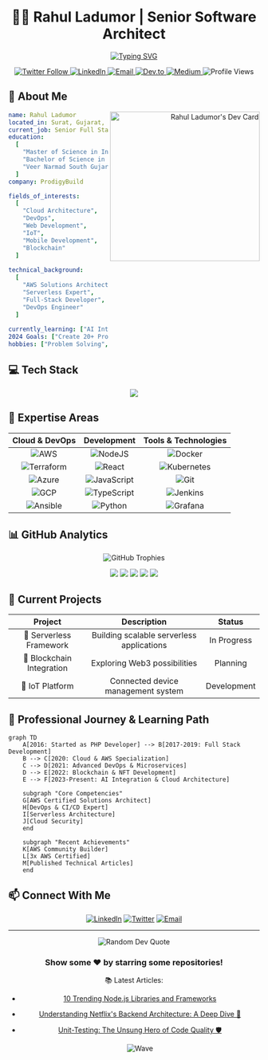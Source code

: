 # <div align="center">👨‍💻 Rahul Ladumor | Senior Software Architect</div>

<div align="center">
  
[![Typing SVG](https://readme-typing-svg.herokuapp.com?font=Fira+Code&pause=1000&color=3584e4&background=FF000000&center=true&vCenter=true&width=435&lines=AWS+Cloud+Architect;DevOps+Engineer;IoT+Developer;Serverless+Expert;Mobile+App+Developer)](https://git.io/typing-svg)

</div>

<div align="center">
    <a href="https://twitter.com/Rahul__ladumor">
        <img src="https://img.shields.io/badge/Twitter-%231DA1F2.svg?style=for-the-badge&logo=Twitter&logoColor=white" alt="Twitter Follow"/>
    </a>
    <a href="https://www.linkedin.com/in/rahulladumor/">
        <img src="https://img.shields.io/badge/LinkedIn-%230077B5.svg?style=for-the-badge&logo=linkedin&logoColor=white" alt="LinkedIn"/>
    </a>
    <a href="mailto:rahuldladumor@gmail.com">
        <img src="https://img.shields.io/badge/Email-Contact%20Me-red?style=for-the-badge&logo=gmail" alt="Email"/>
    </a>
    <a href="https://dev.to/rahulladumor">
        <img src="https://img.shields.io/badge/dev.to-0A0A0A?style=for-the-badge&logo=dev.to&logoColor=white" alt="Dev.to"/>
    </a>
    <a href="https://medium.com/@ladumorrahul">
        <img src="https://img.shields.io/badge/Medium-12100E?style=for-the-badge&logo=medium&logoColor=white" alt="Medium"/>
    </a>
    <img src="https://komarev.com/ghpvc/?username=rahulladumor&style=for-the-badge&color=brightgreen" alt="Profile Views"/>
</div>

## 💫 About Me

<div align="right">
  <a href="https://app.daily.dev/rahulladumor">
    <img src="https://api.daily.dev/devcards/8f09575812fb48abb742ad02bf4425af.png?r=4ho" width="300" alt="Rahul Ladumor's Dev Card" align="right"/>
  </a>
</div>

```yaml
name: Rahul Ladumor
located_in: Surat, Gujarat, India
current_job: Senior Full Stack & Cloud Developer
education:
  [
    "Master of Science in Information Technology (2018-2020)",
    "Bachelor of Science in Information Technology (2016-2018)",
    "Veer Narmad South Gujarat University"
  ]
company: ProdigyBuild

fields_of_interests:
  [
    "Cloud Architecture",
    "DevOps",
    "Web Development",
    "IoT",
    "Mobile Development",
    "Blockchain"
  ]
  
technical_background:
  [
    "AWS Solutions Architect",
    "Serverless Expert",
    "Full-Stack Developer",
    "DevOps Engineer"
  ]
  
currently_learning: ["AI Integration", "Cloud Security"]
2024 Goals: ["Create 20+ Projects", "Contribute to Open Source"]
hobbies: ["Problem Solving", "Technical Writing", "Research"]
```

## 💻 Tech Stack
<p align="center">
  <a href="https://skillicons.dev">
    <img src="https://skillicons.dev/icons?i=aws,gcp,azure,nodejs,python,go,java,react,vue,angular,docker,kubernetes,terraform,jenkins,gitlab,github,javascript,typescript,mongodb,mysql,postgres,redis,nginx,prometheus,grafana&perline=5" />
  </a>
</p>

## 🌟 Expertise Areas

<div align="center">

| Cloud & DevOps | Development | Tools & Technologies |
|:---:|:---:|:---:|
| ![AWS](https://img.shields.io/badge/AWS-%23FF9900.svg?style=for-the-badge&logo=amazon-aws&logoColor=white) | ![NodeJS](https://img.shields.io/badge/node.js-6DA55F?style=for-the-badge&logo=node.js&logoColor=white) | ![Docker](https://img.shields.io/badge/docker-%230db7ed.svg?style=for-the-badge&logo=docker&logoColor=white) |
| ![Terraform](https://img.shields.io/badge/terraform-%235835CC.svg?style=for-the-badge&logo=terraform&logoColor=white) | ![React](https://img.shields.io/badge/react-%2320232a.svg?style=for-the-badge&logo=react&logoColor=%2361DAFB) | ![Kubernetes](https://img.shields.io/badge/kubernetes-%23326ce5.svg?style=for-the-badge&logo=kubernetes&logoColor=white) |
| ![Azure](https://img.shields.io/badge/azure-%230072C6.svg?style=for-the-badge&logo=azure-devops&logoColor=white) | ![JavaScript](https://img.shields.io/badge/javascript-%23323330.svg?style=for-the-badge&logo=javascript&logoColor=%23F7DF1E) | ![Git](https://img.shields.io/badge/git-%23F05033.svg?style=for-the-badge&logo=git&logoColor=white) |
| ![GCP](https://img.shields.io/badge/GoogleCloud-%234285F4.svg?style=for-the-badge&logo=google-cloud&logoColor=white) | ![TypeScript](https://img.shields.io/badge/typescript-%23007ACC.svg?style=for-the-badge&logo=typescript&logoColor=white) | ![Jenkins](https://img.shields.io/badge/jenkins-%232C5263.svg?style=for-the-badge&logo=jenkins&logoColor=white) |
| ![Ansible](https://img.shields.io/badge/ansible-%231A1918.svg?style=for-the-badge&logo=ansible&logoColor=white) | ![Python](https://img.shields.io/badge/python-3670A0?style=for-the-badge&logo=python&logoColor=ffdd54) | ![Grafana](https://img.shields.io/badge/grafana-%23F46800.svg?style=for-the-badge&logo=grafana&logoColor=white) |

</div>

## 📊 GitHub Analytics

<p align="center">
  <img src="https://github-profile-trophy.vercel.app/?username=rahulladumor&theme=radical&no-frame=false&no-bg=true&margin-w=4" alt="GitHub Trophies"/>
</p>

<div align="center">
  
![](http://github-profile-summary-cards.vercel.app/api/cards/profile-details?username=rahulladumor&theme=radical)
![](http://github-profile-summary-cards.vercel.app/api/cards/repos-per-language?username=rahulladumor&theme=radical)
![](http://github-profile-summary-cards.vercel.app/api/cards/most-commit-language?username=rahulladumor&theme=radical)
![](http://github-profile-summary-cards.vercel.app/api/cards/stats?username=rahulladumor&theme=radical)
![](http://github-profile-summary-cards.vercel.app/api/cards/productive-time?username=rahulladumor&theme=radical&utcOffset=8)

</div>

## 🎯 Current Projects

<div align="center">
  
| Project | Description | Status |
|:---:|:---:|:---:|
| 🚀 Serverless Framework | Building scalable serverless applications | In Progress |
| 🔗 Blockchain Integration | Exploring Web3 possibilities | Planning |
| 🤖 IoT Platform | Connected device management system | Development |

</div>

## 🌱 Professional Journey & Learning Path
```mermaid
graph TD
    A[2016: Started as PHP Developer] --> B[2017-2019: Full Stack Development]
    B --> C[2020: Cloud & AWS Specialization]
    C --> D[2021: Advanced DevOps & Microservices]
    D --> E[2022: Blockchain & NFT Development]
    E --> F[2023-Present: AI Integration & Cloud Architecture]
    
    subgraph "Core Competencies"
    G[AWS Certified Solutions Architect]
    H[DevOps & CI/CD Expert]
    I[Serverless Architecture]
    J[Cloud Security]
    end
    
    subgraph "Recent Achievements"
    K[AWS Community Builder]
    L[3x AWS Certified]
    M[Published Technical Articles]
    end
```

## 📫 Connect With Me

<div align="center">
  
[![LinkedIn](https://img.shields.io/badge/LinkedIn-%230077B5.svg?logo=linkedin&logoColor=white)](https://linkedin.com/in/rahulladumor)
[![Twitter](https://img.shields.io/badge/Twitter-%231DA1F2.svg?logo=Twitter&logoColor=white)](https://twitter.com/Rahul__ladumor)
[![Email](https://img.shields.io/badge/Email-D14836?style=flat&logo=gmail&logoColor=white)](mailto:rahuldladumor@gmail.com)

</div>

---

<div align="center">
  <img src="https://quotes-github-readme.vercel.app/api?type=horizontal&theme=radical" alt="Random Dev Quote"/>
  
  ### Show some ❤️ by starring some repositories!

📚 Latest Articles:
- [10 Trending Node.js Libraries and Frameworks](https://dev.to/rahulladumor/10-trending-nodejs-libraries-and-frameworks-to-boost-your-web-development-3aa5)
- [Understanding Netflix's Backend Architecture: A Deep Dive 🚀](https://dev.to/rahulladumor/understanding-netflixs-backend-architecture-a-deep-dive-1f2c)
- [Unit-Testing: The Unsung Hero of Code Quality 🛡️](https://dev.to/rahulladumor/unit-testing-the-unsung-hero-of-code-quality-e68)
  
  ![Wave](https://raw.githubusercontent.com/Trilokia/Trilokia/379277808c61ef204768a61bbc5d25bc7798ccf1/bottom_header.svg)
</div>
